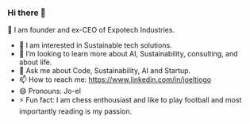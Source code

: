 ### Hi there 👋
🔭 I am  founder and ex-CEO of Expotech Industries.
- 👯 I am interested in Sustainable tech solutions.
- 🤔 I’m looking to learn more about AI, Sustainability, consulting, and about life. 
- 💬 Ask me about Code, Sustainability, AI and Startup.
- 📫 How to reach me: https://www.linkedin.com/in/joeltiogo
- 😄 Pronouns: Jo-el
- ⚡ Fun fact: I am chess enthousiast and like to play football and most importantly reading is my passion.

